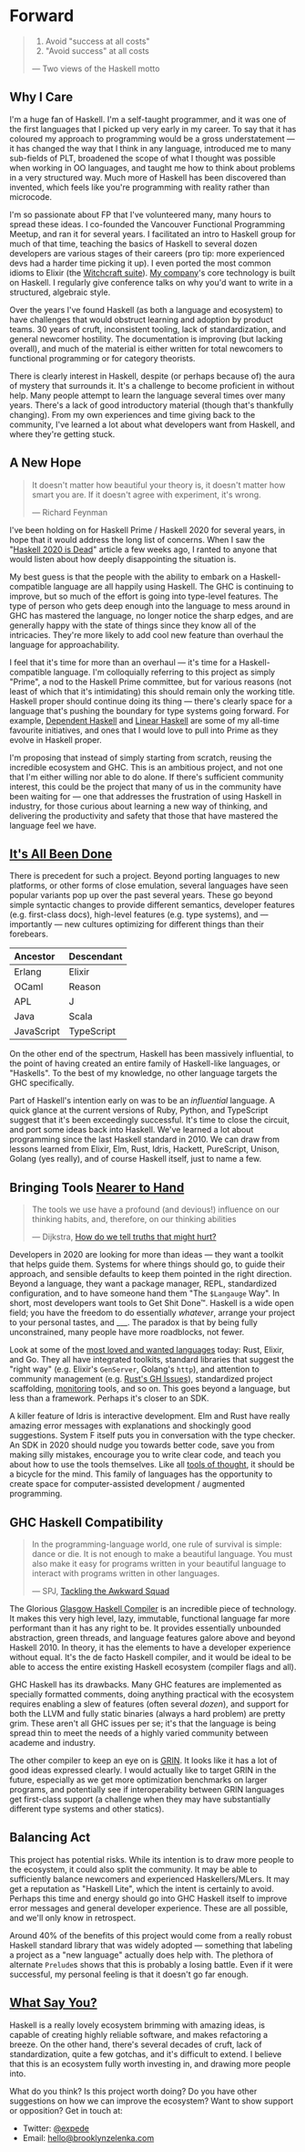 # Forward

> 1. Avoid "success at all costs"
> 2. "Avoid success" at all costs
>
> — Two views of the Haskell motto

## Why I Care

I'm a huge fan of Haskell. I'm a self-taught programmer, and it was one of the first languages that I picked up very early in my career. To say that it has coloured my approach to programming would be a gross understatement — it has changed the way that I think in any language, introduced me to many sub-fields of PLT, broadened the scope of what I thought was possible when working in OO languages, and taught me how to think about problems in a very structured way. Much more of Haskell has been discovered than invented, which feels like you're programming with reality rather than microcode.

I'm so passionate about FP that I've volunteered many, many hours to spread these ideas. I co-founded the Vancouver Functional Programming Meetup, and ran it for several years. I facilitated an intro to Haskell group for much of that time, teaching the basics of Haskell to several dozen developers are various stages of their careers \(pro tip: more experienced devs had a harder time picking it up\). I even ported the most common idioms to Elixir \(the [Witchcraft suite](https://github.com/witchcrafters/)\). [My company](https://fission.codes/)'s core technology is built on Haskell. I regularly give conference talks on why you'd want to write in a structured, algebraic style.

Over the years I've found Haskell \(as both a language and ecosystem\) to have challenges that would obstruct learning and adoption by product teams. 30 years of cruft, inconsistent tooling, lack of standardization, and general newcomer hostility. The documentation is improving \(but lacking overall\), and much of the material is either written for total newcomers to functional programming or for category theorists.

There is clearly interest in Haskell, despite \(or perhaps because of\) the aura of mystery that surrounds it. It's a challenge to become proficient in without help. Many people attempt to learn the language several times over many years. There's a lack of good introductory material \(though that's thankfully changing\). From my own experiences and time giving back to the community, I've learned a lot about what developers want from Haskell, and where they're getting stuck.

## A New Hope

> It doesn't matter how beautiful your theory is, it doesn't matter how smart you are. If it doesn't agree with experiment, it's wrong.
>
> — Richard Feynman

I've been holding on for Haskell Prime / Haskell 2020 for several years, in hope that it would address the long list of concerns. When I saw the "[Haskell 2020 is Dead](https://reasonablypolymorphic.com/blog/haskell202x/)" article a few weeks ago, I ranted to anyone that would listen about how deeply disappointing the situation is.

My best guess is that the people with the ability to embark on a Haskell-compatible language are all happily using Haskell. The GHC is continuing to improve, but so much of the effort is going into type-level features. The type of person who gets deep enough into the language to mess around in GHC has mastered the language, no longer notice the sharp edges, and are generally happy with the state of things since they know all of the intricacies. They're more likely to add cool new feature than overhaul the language for approachability.

I feel that it's time for more than an overhaul — it's time for a Haskell-compatible language. I'm colloquially referring to this project as simply "Prime", a nod to the Haskell Prime committee, but for various reasons \(not least of which that it's intimidating\) this should remain only the working title. Haskell proper should continue doing its thing — there's clearly space for a language that's pushing the boundary for type systems going forward. For example, [Dependent Haskell](https://arxiv.org/pdf/1610.07978.pdf) and [Linear Haskell](https://arxiv.org/pdf/1710.09756.pdf) are some of my all-time favourite initiatives, and ones that I would love to pull into Prime as they evolve in Haskell proper.

I'm proposing that instead of simply starting from scratch, reusing the incredible ecosystem and GHC. This is an ambitious project, and not one that I'm either willing nor able to do alone. If there's sufficient community interest, this could be the project that many of us in the community have been waiting for — one that addresses the frustration of using Haskell in industry, for those curious about learning a new way of thinking, and delivering the productivity and safety that those that have mastered the language feel we have.

## [It's All Been Done](https://www.google.com/url?sa=t&rct=j&q=&esrc=s&source=web&cd=1&cad=rja&uact=8&ved=2ahUKEwiX4Z-LmtfmAhVLHTQIHXdtBKIQyCkwAHoECAsQBQ&url=https%3A%2F%2Fwww.youtube.com%2Fwatch%3Fv%3DZs3xXlXSOKk&usg=AOvVaw2FFz6CoFCJqb8gbZ7_2qH_)

There is precedent for such a project. Beyond porting languages to new platforms, or other forms of close emulation, several languages have seen popular variants pop up over the past several years. These go beyond simple syntactic changes to provide different semantics, developer features \(e.g. first-class docs\), high-level features \(e.g. type systems\), and — importantly — new cultures optimizing for different things than their forebears.

| Ancestor | Descendant |
| :--- | :--- |
| Erlang | Elixir |
| OCaml | Reason |
| APL | J |
| Java | Scala |
| JavaScript | TypeScript |

On the other end of the spectrum, Haskell has been massively influential, to the point of having created an entire family of Haskell-like languages, or "Haskells". To the best of my knowledge, no other language targets the GHC specifically.

Part of Haskell's intention early on was to be an _influential_ language. A quick glance at the current versions of Ruby, Python, and TypeScript suggest that it's been exceedingly successful. It's time to close the circuit, and port some ideas back into Haskell. We've learned a lot about programming since the last Haskell standard in 2010. We can draw from lessons learned from Elixir, Elm, Rust, Idris, Hackett, PureScript, Unison, Golang \(yes really\), and of course Haskell itself, just to name a few.

## Bringing Tools [Nearer to Hand](https://www.infoq.com/presentations/Simple-Made-Easy/)

> The tools we use have a profound \(and devious!\) influence on our thinking habits, and, therefore, on our thinking abilities
>
> — Dijkstra, [How do we tell truths that might hurt?](http://www.cs.virginia.edu/~evans/cs655/readings/ewd498.html)

Developers in 2020 are looking for more than ideas — they want a toolkit that helps guide them. Systems for where things should go, to guide their approach, and sensible defaults to keep them pointed in the right direction. Beyond a language, they want a package manager, REPL, standardized configuration, and to have someone hand them "The `$Langauge` Way". In short, most developers want tools to Get Shit Done™. Haskell is a wide open field; you have the freedom to do essentially _whatever_, arrange your project to your personal tastes, and \_\_\_. The paradox is that by being fully unconstrained, many people have more roadblocks, not fewer.

Look at some of the [most loved and wanted languages](https://insights.stackoverflow.com/survey/2019#most-loved-dreaded-and-wanted) today: Rust, Elixir, and Go. They all have integrated toolkits, standard libraries that suggest the "right way" \(e.g. Elixir's `GenServer`, Golang's `http`\), and attention to community management \(e.g. [Rust's GH Issues](https://github.com/rust-lang/rust/issues)\), standardized project scaffolding, [monitoring](https://elixir-lang.org/getting-started/debugging.html#observer) tools, and so on. This goes beyond a language, but less than a framework. Perhaps it's closer to an SDK.

A killer feature of Idris is interactive development. Elm and Rust have really amazing error messages with explanations and shockingly good suggestions. System F itself puts you in conversation with the type checker. An SDK in 2020 should nudge you towards better code, save you from making silly mistakes, encourage you to write clear code, and teach you about how to use the tools themselves. Like all [tools of thought](http://www.eecg.toronto.edu/~jzhu/csc326/readings/iverson.pdf), it should be a bicycle for the mind. This family of languages has the opportunity to create space for computer-assisted development / augmented programming.

## GHC Haskell Compatibility

> In the programming-language world, one rule of survival is simple: dance or die. It is not enough to make a beautiful language. You must also make it easy for programs written in your beautiful language to interact with programs written in other languages.
>
> — SPJ, [Tackling the Awkward Squad](https://www.microsoft.com/en-us/research/wp-content/uploads/2016/07/mark.pdf?from=https%3A%2F%2Fresearch.microsoft.com%2Fen-us%2Fum%2Fpeople%2Fsimonpj%2Fpapers%2Fmarktoberdorf%2Fmark.pdf)

The Glorious [Glasgow Haskell Compiler](https://www.haskell.org/ghc/) is an incredible piece of technology. It makes this very high level, lazy, immutable, functional language far more performant than it has any right to be. It provides essentially unbounded abstraction, green threads, and language features galore above and beyond Haskell 2010. In theory, it has the elements to have a developer experience without equal. It's the de facto Haskell compiler, and it would be ideal to be able to access the entire existing Haskell ecosystem \(compiler flags and all\).

GHC Haskell has its drawbacks. Many GHC features are implemented as specially formatted comments, doing anything practical with the ecosystem requires enabling a slew of features \(often several _dozen_\), and support for both the LLVM and fully static binaries \(always a hard problem\) are pretty grim. These aren't all GHC issues per se; it's that the language is being spread thin to meet the needs of a highly varied community between academe and industry.

The other compiler to keep an eye on is [GRIN](https://grin-compiler.github.io/). It looks like it has a lot of good ideas expressed clearly. I would actually like to target GRIN in the future, especially as we get more optimization benchmarks on larger programs, and potentially see if interoperability between GRIN languages get first-class support \(a challenge when they may have substantially different type systems and other statics\).

## Balancing Act

This project has potential risks. While its intention is to draw more people to the ecosystem, it could also split the community. It may be able to sufficiently balance newcomers and experienced Haskellers/MLers. It may get a reputation as "Haskell Lite", which the intent is certainly to avoid. Perhaps this time and energy should go into GHC Haskell itself to improve error messages and general developer experience. These are all possible, and we'll only know in retrospect.

Around 40% of the benefits of this project would come from a really robust Haskell standard library that was widely adopted — something that labeling a project as a "new language" actually does help with. The plethora of alternate `Prelude`s shows that this is probably a losing battle. Even if it were successful, my personal feeling is that it doesn't go far enough.

## [What Say You?](https://www.youtube.com/watch?v=f_4-rCROcsM)

Haskell is a really lovely ecosystem brimming with amazing ideas, is capable of creating highly reliable software, and makes refactoring a breeze. On the other hand, there's several decades of cruft, lack of standardization, quite a few gotchas, and it's difficult to extend. I believe that this is an ecosystem fully worth investing in, and drawing more people into.

What do you think? Is this project worth doing? Do you have other suggestions on how we can improve the ecosystem? Want to show support or opposition? Get in touch at:

* Twitter: [@expede](https://twitter.com/expede)
* Email: [hello@brooklynzelenka.com](mailto:hello@brooklynzelenka.com)


